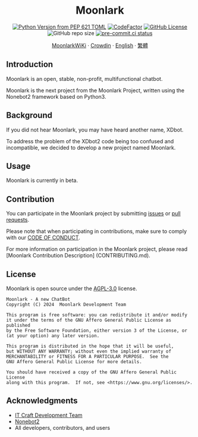 <div align="center">

  <h1>Moonlark</h1>

[![Python Version from PEP 621 TOML](https://img.shields.io/python/required-version-toml?tomlFilePath=https%3A%2F%2Fgithub.com%2FMoonlark-Dev%2FMoonlark%2Fraw%2Fmain%2Fpyproject.toml)](https://github.com/Moonlark-Dev/Moonlark/blob/main/pyproject.toml)
[![CodeFactor](https://www.codefactor.io/repository/github/moonlark-dev/moonlark/badge)](https://www.codefactor.io/repository/github/moonlark-dev/moonlark)
[![GitHub License](https://img.shields.io/github/license/Moonlark-Dev/Moonlark)](LICENSE)
![GitHub repo size](https://img.shields.io/github/repo-size/Moonlark-Dev/Moonlark)
[![pre-commit.ci status](https://results.pre-commit.ci/badge/github/Moonlark-Dev/Moonlark/main.svg)](https://results.pre-commit.ci/latest/github/Moonlark-Dev/Moonlark/main)

[MoonlarkWiKi](https://moonlark-wiki.itcdt.top/) ·
[Crowdin](https://crowdin.com/project/moonlark) ·
[English](README_eng.md) ·
[繁體](README_zho.md)

</div>

## Introduction

Moonlark is an open, stable, non-profit, multifunctional chatbot.

Moonlark is the next project from the Moonlark Project, written using the Nonebot2 framework based on Python3.

## Background

If you did not hear Moonlark, you may have heard another name, XDbot.

To address the problem of the XDbot2 code being too confused and incompatible, we decided to develop a new project named Moonlark.

## Usage

Moonlark is currently in beta.

## Contribution

You can participate in the Moonlark project by submitting [issues](https://github.com/Moonlark-Dev/Moonlark/issues/new/choose) or [pull requests](https://github.com/Moonlark-Dev/Moonlark/compare).

Please note that when participating in contributions, make sure to comply with our [CODE OF CONDUCT](CODE_OF_CONDUCT.md).

For more information on participation in the Moonlark project, please read [Moonlark Contribution Description] (CONTRIBUTING.md).

## License

Moonlark is open source under the [AGPL-3.0](LICENSE) license.

```
Moonlark - A new ChatBot
Copyright (C) 2024  Moonlark Development Team

This program is free software: you can redistribute it and/or modify
it under the terms of the GNU Affero General Public License as published
by the Free Software Foundation, either version 3 of the License, or
(at your option) any later version.

This program is distributed in the hope that it will be useful,
but WITHOUT ANY WARRANTY; without even the implied warranty of
MERCHANTABILITY or FITNESS FOR A PARTICULAR PURPOSE.  See the
GNU Affero General Public License for more details.

You should have received a copy of the GNU Affero General Public License
along with this program.  If not, see <https://www.gnu.org/licenses/>.
```

## Acknowledgments

- [IT Craft Development Team](https://itcdt.top)
- [Nonebot2](https://nonebot.dev)
- All developers, contributors, and users
